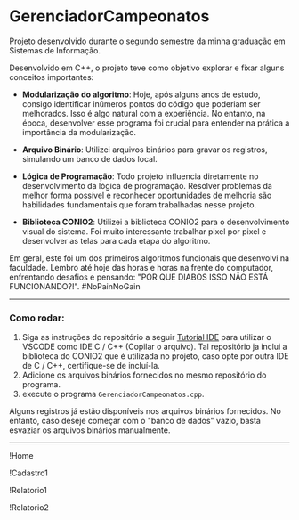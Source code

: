# GerenciadorCampeonatos

Projeto desenvolvido durante o segundo semestre da minha graduação em Sistemas de Informação.

Desenvolvido em C++, o projeto teve como objetivo explorar e fixar alguns conceitos importantes:

- **Modularização do algoritmo**: Hoje, após alguns anos de estudo, consigo identificar inúmeros pontos do código que poderiam ser melhorados. Isso é algo natural com a experiência. No entanto, na época, desenvolver esse programa foi crucial para entender na prática a importância da modularização.

- **Arquivo Binário**: Utilizei arquivos binários para gravar os registros, simulando um banco de dados local.

- **Lógica de Programação**: Todo projeto influencia diretamente no desenvolvimento da lógica de programação. Resolver problemas da melhor forma possível e reconhecer oportunidades de melhoria são habilidades fundamentais que foram trabalhadas nesse projeto.

- **Biblioteca CONIO2**: Utilizei a biblioteca CONIO2 para o desenvolvimento visual do sistema. Foi muito interessante trabalhar pixel por pixel e desenvolver as telas para cada etapa do algoritmo.

Em geral, este foi um dos primeiros algoritmos funcionais que desenvolvi na faculdade. Lembro até hoje das horas e horas na frente do computador, enfrentando desafios e pensando: "POR QUE DIABOS ISSO NÃO ESTÁ FUNCIONANDO?!". 
#NoPainNoGain

---

### **Como rodar:**
1. Siga as instruções do repositório a seguir [Tutorial IDE](https://github.com/mateus-sm/Conio2-VsCode) para utilizar o VSCODE como IDE C / C++ (Copilar o arquivo). Tal repositório ja inclui a biblioteca do CONIO2 que é utilizada no projeto, caso opte por outra IDE de C / C++, certifique-se de incluí-la.
2. Adicione os arquivos binários fornecidos no mesmo repositório do programa.
3. execute o programa `GerenciadorCampeonatos.cpp`.

Alguns registros já estão disponíveis nos arquivos binários fornecidos. No entanto, caso deseje começar com o "banco de dados" vazio, basta esvaziar os arquivos binários manualmente.

---

!Home

!Cadastro1

!Relatorio1

!Relatorio2
